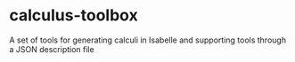 # calculus-toolbox
A set of tools for generating calculi in Isabelle and supporting tools through a JSON description file
